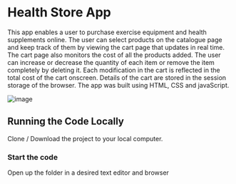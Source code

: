 # Health Store App

This app enables a user to purchase exercise equipment and health supplements online. The user can select products on the catalogue page and keep track of them by viewing the cart page that updates in real time. The cart page also monitors the cost of all the products added. The user can increase or decrease the quantity of each item or remove the item completely by deleting it. Each modification in the cart is reflected in the total cost of the cart onscreen. Details of the cart are stored in the session storage of the browser. The app was built using HTML, CSS and javaScript.

![image](https://github.com/johnnyd81/health-shop/assets/95863021/6899dc5f-3cae-47fb-b629-c405b660c7a2)


## Running the Code Locally

Clone / Download the project to your local computer.

### Start the code

Open up the folder in a desired text editor and browser 
